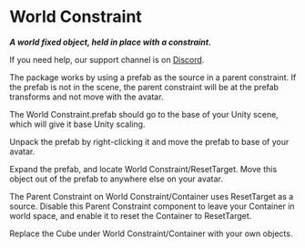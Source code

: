 # World Constraint
**_A world fixed object, held in place with a constraint._**

If you need help, our support channel is on [Discord](https://discord.gg/THCRsJc).

The package works by using a prefab as the source in a parent constraint. If the prefab is not in the scene, the parent constraint will be at the prefab transforms and not move with the avatar.

The World Constraint.prefab should go to the base of your Unity scene, which will give it base Unity scaling.

Unpack the prefab by right-clicking it and move the prefab to base of your avatar.

Expand the prefab, and locate World Constraint/ResetTarget. Move this object out of the prefab to anywhere else on your avatar.

The Parent Constraint on World Constraint/Container uses ResetTarget as a source. Disable this Parent Constraint component to leave your Container in world space, and enable it to reset the Container to ResetTarget.

Replace the Cube under World Constraint/Container with your own objects.

